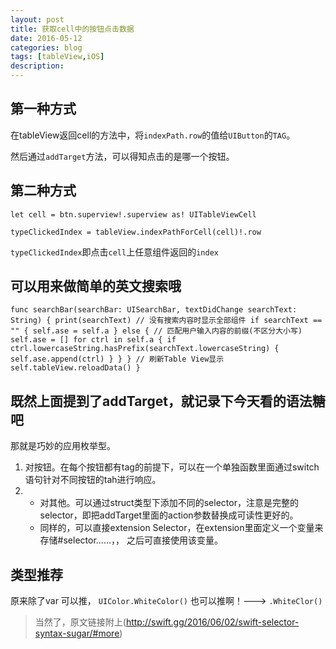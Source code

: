 ```yaml
---
layout: post
title: 获取cell中的按钮点击数据
date: 2016-05-12
categories: blog
tags: [tableView,iOS]
description:  
---
```


## 第一种方式

在tableView返回cell的方法中，将`indexPath.row`的值给`UIButton`的`TAG`。

然后通过`addTarget`方法，可以得知点击的是哪一个按钮。

## 第二种方式

`let cell = btn.superview!.superview as! UITableViewCell`

`typeClickedIndex = tableView.indexPathForCell(cell)!.row`

`typeClickedIndex`即点击`cell`上任意组件返回的`index`

## 可以用来做简单的英文搜索哦

`func searchBar(searchBar: UISearchBar, textDidChange searchText: String) {
        print(searchText)
        // 没有搜索内容时显示全部组件
        if searchText == "" {
            self.ase = self.a
        }
        else { // 匹配用户输入内容的前缀(不区分大小写)
            self.ase = []
            for ctrl in self.a {
                if ctrl.lowercaseString.hasPrefix(searchText.lowercaseString) {
                    self.ase.append(ctrl)
                }
            }
        }
        // 刷新Table View显示
        self.tableView.reloadData()
    }`

## 既然上面提到了addTarget，就记录下今天看的语法糖吧

那就是巧妙的应用枚举型。

1. 对按钮。在每个按钮都有tag的前提下，可以在一个单独函数里面通过switch语句针对不同按钮的tah进行响应。
2. - 对其他。可以通过struct类型下添加不同的selector，注意是完整的selector，即把addTarget里面的action参数替换成可读性更好的。
   - 同样的，可以直接extension Selector，在extension里面定义一个变量来存储#selector......，， 之后可直接使用该变量。

## 类型推荐

原来除了var 可以推， `UIColor.WhiteColor()` 也可以推啊！---> `.WhiteClor()`

> 当然了，原文链接附上(http://swift.gg/2016/06/02/swift-selector-syntax-sugar/#more)